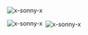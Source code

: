 <p align="left"> <img src="https://komarev.com/ghpvc/?username=x-sonny-x" alt="x-sonny-x" /> </p>

<p><img align="left" src="https://github-readme-stats.vercel.app/api/top-langs/?username=x-sonny-x&layout=compact" alt="x-sonny-x" /></p>

<p>&nbsp;<img align="center" src="https://github-readme-stats.vercel.app/api?username=x-sonny-x&show_icons=true" alt="x-sonny-x" /></p>
